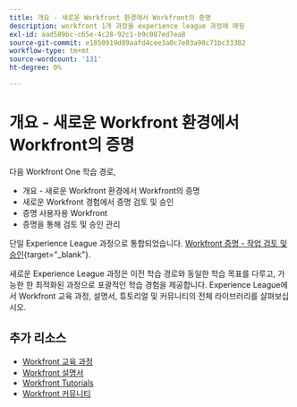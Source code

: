 ```yaml
---
title: 개요 - 새로운 Workfront 환경에서 Workfront의 증명
description: workfront 1개 과정을 experience league 과정에 매핑
exl-id: aad589bc-c65e-4c28-92c1-b9c087ed7ea8
source-git-commit: e1850919d89aafd4cee3a0c7e83a98c71bc33382
workflow-type: tm+mt
source-wordcount: '131'
ht-degree: 0%

---
```


# 개요 - 새로운 Workfront 환경에서 Workfront의 증명

다음 Workfront One 학습 경로,

* 개요 - 새로운 Workfront 환경에서 Workfront의 증명
* 새로운 Workfront 경험에서 증명 검토 및 승인
* 증명 사용자용 Workfront
* 증명을 통해 검토 및 승인 관리

단일 Experience League 과정으로 통합되었습니다. [Workfront 증명 - 작업 검토 및 승인](https://experienceleague.adobe.com/?recommended=Workfront-L-1-2022.1.proof){target="_blank"}.

새로운 Experience League 과정은 이전 학습 경로와 동일한 학습 목표를 다루고, 가능한 한 최적화된 과정으로 포괄적인 학습 경험을 제공합니다.  Experience League에서 Workfront 교육 과정, 설명서, 튜토리얼 및 커뮤니티의 전체 라이브러리를 살펴보십시오.

## 추가 리소스

* [Workfront 교육 과정](https://experienceleague.adobe.com/?lang=en&amp;Solution=Workfront#courses)
* [Workfront 설명서](https://experienceleague.adobe.com/docs/workfront.html)
* [Workfront Tutorials](https://experienceleague.adobe.com/docs/workfront-learn/tutorials-workfront/home.html)
* [Workfront 커뮤니티](https://experienceleaguecommunities.adobe.com/t5/workfront/ct-p/workfront)

